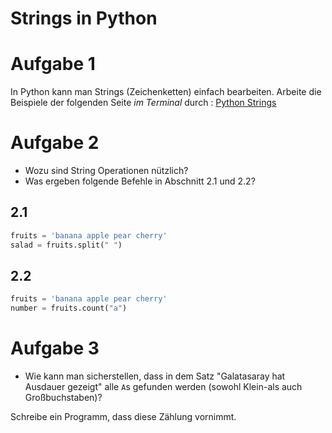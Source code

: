 # Strings in Python
# Aufgabe 1
In Python kann man Strings (Zeichenketten) einfach bearbeiten.
Arbeite die Beispiele der folgenden Seite *im Terminal* durch :
[Python Strings](http://www.learnpython.org/en/Basic_String_Operations)

# Aufgabe 2
* Wozu sind String Operationen nützlich?
* Was ergeben folgende Befehle in Abschnitt 2.1 und 2.2?

## 2.1
```python
fruits = 'banana apple pear cherry'
salad = fruits.split(" ")
```
## 2.2
```python
fruits = 'banana apple pear cherry'
number = fruits.count("a")
```
# Aufgabe 3
* Wie kann man sicherstellen, dass in dem Satz "Galatasaray hat Ausdauer gezeigt" alle `A`s gefunden werden (sowohl Klein-als auch Großbuchstaben)?

Schreibe ein Programm, dass diese Zählung vornimmt.
